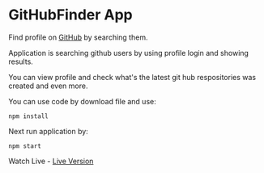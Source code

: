 # GitHubFinder App
Find profile on [GitHub](https://github.com/) by searching them.

Application is searching github users by using profile login and showing results.

You can view profile and check what's the latest git hub respositories was created and even more.


You can use code by download file and use:
```
npm install
```

Next run application by:

```
npm start
```

Watch Live - [Live Version](https://eloquent-mousse-eeff13.netlify.app)